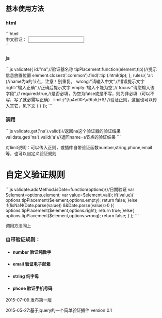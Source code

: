 <h2>基本使用方法</h2>
<h3>html</h3>
```html
<div class="form-group common">
	<label>中文验证：</label>
	<input type="text" name='a' class='form-control' >
	<div class="tip"></div>
</div>
```
<h3>js</h3>
```js
validate({
	id:"na",//验证器名称
	tipPlacement:function(element,tip){//提示信息放置位置
		element.closest('.common').find('.tip').html(tip);
	},
	rules:{
		'a':{//name为a的节点，注意！别重复。
			wrong:"请输入中文",//错误提示文字
			right:"输入正确",//正确后提示文字
			empty:'输入不能为空',//
			focus:"请您输入该字段",//
			required:true,//是否必填，为空为false或是不写，则为非必填（可以不写，写了就必需写正确）
			limit:/^[\u4e00-\u9fa5]+$/ //验证正则，这里也可以传入其它，见下文
		}
	}
});
```
<h3>调用</h3>
```js
validate.get('na').valid()//返回na这个验证器的验证结果
validate.get('na').valid('a')//返回name=a节点的验证结果
```
<p>
	对limit说明：可以传入正则，或插件自带验证函数number,string,phone,email等，也可以自定义验证规则
</p>
<h1>自定义验证规则</h1>
```js
validate.addMethod.isDate=function(options){//日期验证
	var $element=options.element;
	var value=$element.val();
	if(!value){
		options.tipPlacement($element,options.empty);
		return false;
	}else if(!isNaN(Date.parse(value)) &&Date.parse(value)>0 ){
		options.tipPlacement($element,options.right);
		return true;
	}else{
		options.tipPlacement($element,options.wrong);
		return false;
	}
};
```
<p>调用方法同上</p>
<h3>自带验证规则：</h3>
<ul>
	<li>
		<h4 class='tit'>number 验证纯数字</h4>
	</li>
	<li>
		<h4 class='tit'>email  验证电子邮箱</h4>
	</li>
	<li>
		<h4 class='tit'>string  纯字母</h4>
	</li>
	<li>
		<h4 class='tit'>phone  验证手机号码</h4>
	</li>
</ul>
<p>2015-07-09:发布第一版</p>
<p>2015-05-27:基于jquery的一个简单验证插件 version:0.1</p>
